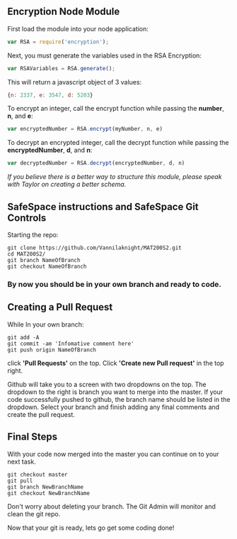 ## Encryption Node Module

First load the module into your node application:

```javascript
var RSA = require('encryption');
```
Next, you must generate the variables used in the RSA Encryption:

```javascript
var RSAVariables = RSA.generate();
```
This will return a javascript object of 3 values:
```javascript
{n: 2337, e: 3547, d: 5203}
```
To encrypt an integer, call the encrypt function while passing the **number**, **n**, and **e**:
```javascript
var encryptedNumber = RSA.encrypt(myNumber, n, e)
```

To decrypt an encrypted integer, call the decrypt function while passing the **encryptedNumber**, **d**, and **n**:
```javascript
var decryptedNumber = RSA.decrypt(encryptedNumber, d, n)
```

*If you believe there is a better way to structure this module, please speak with Taylor on creating a better schema.*

## SafeSpace instructions and SafeSpace Git Controls

Starting the repo:

```
git clone https://github.com/Vannilaknight/MAT200S2.git
cd MAT200S2/
git branch NameOfBranch
git checkout NameOfBranch
```

### By now you should be in your own branch and ready to code.

## Creating a Pull Request
While In your own branch:

```
git add -A
git commit -am 'Infomative comment here'
git push origin NameOfBranch
```
click **'Pull Requests'** on the top. Click **'Create new Pull request'** in the top right. 

Github will take you to a screen with two dropdowns on the top. The dropdown to the right is branch you want to merge into the master. If your code successfully pushed to github, the branch name should be listed in the dropdown. Select your branch and finish adding any final comments and create the pull request.


## Final Steps

With your code now merged into the master you can continue on to your next task. 

```
git checkout master
git pull
git branch NewBranchName
git checkout NewBranchName
```

Don't worry about deleting your branch. The Git Admin will monitor and clean the git repo.

Now that your git is ready, lets go get some coding done!

